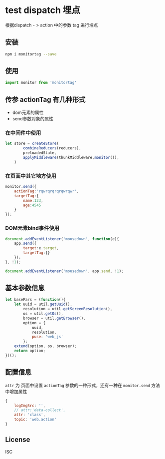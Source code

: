 # test dispatch 埋点

根据dispatch - > action 中的参数 tag 进行埋点


## 安装

```bash
npm i monitortag --save
```

## 使用

```js
import monitor from 'monitortag'
```

## 传参 actionTag 有几种形式

- dom元素的属性
- send参数对象的属性

### 在中间件中使用

```js
let store = createStore(
        combineReducers(reducers),
        preloadedState,
        applyMiddleware(thunkMiddleware,monitor()),
    )
```

### 在页面中其它地方使用

```js
monitor.send({
    actionTag:'rqwrqrqrqrqwrqwr',
    targetTag:{
        name:123,
        age:4545
    }
});
```

### DOM元素bind事件使用

```js
document.addEventListener('mousedown', function(e){
    app.send({
        target:e.target,
        targetTag:{}
    });
}, !1);
```

```js
document.addEventListener('mousedown', app.send, !1);
```

## 基本参数信息

```js
let basePars = (function(){
    let uuid = util.getUuid(),
        resolution = util.getScreenResolution(),
        os = util.getOs(),
        browser = util.getBrowser(),
        option = {
            uuid,
            resolution,
            puse: 'web_js'
        };
    extend(option, os, browser);
    return option;
})();
```

## 配置信息

`attr` 为 页面中设置 `actionTag` 参数的一种形式，还有一种在  `monitor.send` 方法 中增加属性

```js
{
    logImgSrc: '',
    // attr:'data-collect',
    attr: 'class',
    topic: 'web.action'
}
```

## License

ISC
